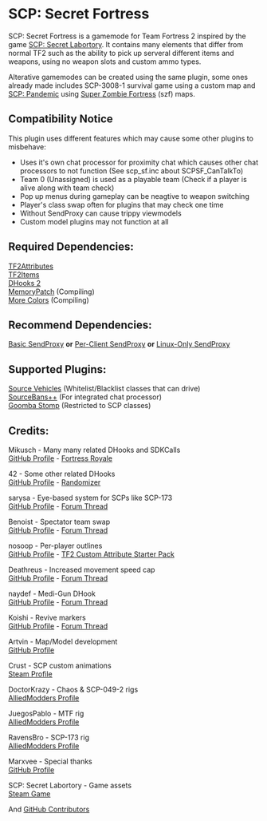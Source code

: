 # SCP: Secret Fortress

SCP: Secret Fortress is a gamemode for Team Fortress 2 inspired by the game [SCP: Secret Labortory](https://store.steampowered.com/app/700330/SCP_Secret_Laboratory/ "SCP: Secret: Laboratory on Steam"). It contains many elements that differ from normal TF2 such as the ability to pick up serveral different items and weapons, using no weapon slots and custom ammo types.

Alterative gamemodes can be created using the same plugin, some ones already made includes SCP-3008-1 survival game using a custom map and [SCP: Pandemic](https://store.steampowered.com/app/872670/SCP_Pandemic_Early_Access/ "SCP: Pandemic (Early Access) on Steam") using [Super Zombie Fortress](https://github.com/redsunservers/SuperZombieFortress "redsunservers/SuperZombieFortress: Custom Team Fortress 2 Gamemode, inspired from Left 4 Dead") (szf) maps.

## Compatibility Notice

This plugin uses different features which may cause some other plugins to misbehave:
- Uses it's own chat processor for proximity chat which causes other chat processors to not function (See scp_sf.inc about SCPSF_CanTalkTo)
- Team 0 (Unassigned) is used as a playable team (Check if a player is alive along with team check)
- Pop up menus during gameplay can be neagtive to weapon switching
- Player's class swap often for plugins that may check one time
- Without SendProxy can cause trippy viewmodels
- Custom model plugins may not function at all

## Required Dependencies:
[TF2Attributes](https://github.com/FlaminSarge/tf2attributes "FlaminSarge/tf2attributes: TF2Attributes SourceMod plugin")  
[TF2Items](https://github.com/asherkin/TF2Items "asherkin/TF2Items: Items with custom attributes.")  
[DHooks 2](https://github.com/peace-maker/DHooks2 "peace-maker/DHooks: Dynamic detouring support for the DHooks 2 SourceMod extension")  
[MemoryPatch](https://github.com/Kenzzer/MemoryPatch "Kenzzer/MemoryPatch: A simple .inc file to patch memory efficiently.") (Compiling)  
[More Colors](https://forums.alliedmods.net/showthread.php?t=185016 "[INC] More Colors (1.9.1) - AlliedModders") (Compiling)

## Recommend Dependencies:
[Basic SendProxy](https://github.com/SlidyBat/sendproxy "SlidyBat/sendproxy: Fork of Afronanny's SendProxy Manager extension.") **or**
[Per-Client SendProxy](https://github.com/TheByKotik/sendproxy "TheByKotik/sendproxy: Fork of Afronanny's SendProxy Manager extension.") **or**
[Linux-Only SendProxy](https://github.com/arthurdead/sendproxy "arthurdead/sendproxy")

## Supported Plugins:
[Source Vehicles](https://github.com/Mikusch/source-vehicles "Mikusch/source-vehicles: Driveable vehicles for TF2, CS:S and Black Mesa") (Whitelist/Blacklist classes that can drive)  
[SourceBans++](https://github.com/sbpp/sourcebans-pp "sbpp/sourcebans-pp: Admin, ban, and comms management system for the Source engine") (For integrated chat processor)  
[Goomba Stomp](https://github.com/Flyflo/SM-Goomba-Stomp "Flyflo/SM-Goomba-Stomp") (Restricted to SCP classes)

## Credits:
Mikusch - Many many related DHooks and SDKCalls  
[GitHub Profile](https://github.com/Mikusch "Mikusch") - [Fortress Royale](https://github.com/Mikusch/fortress-royale "Team Fortress 2 battle royale gamemode")

42 - Some other related DHooks  
[GitHub Profile](https://github.com/FortyTwoFortyTwo "FortyTwoFortyTwo (42)") - [Randomizer](https://github.com/FortyTwoFortyTwo/Randomizer "TF2 Gamemode where everyone plays as random class with random weapons")

sarysa - Eye-based system for SCPs like SCP-173  
[GitHub Profile](https://github.com/sarysa "sarysa") - [Forum Thread](https://forums.alliedmods.net/showthread.php?t=309245 "[FF2] Releasing all my private rages/bosses to the public. - AlliedModders")

Benoist - Spectator team swap  
[GitHub Profile](https://github.com/Kenzzer "Kenzzer (Benoist)") - [Forum Thread](https://forums.alliedmods.net/showthread.php?t=314271 "[ANY] How to properly switch team - AlliedModders")

nosoop - Per-player outlines  
[GitHub Profile](https://github.com/nosoop "nosoop") - [TF2 Custom Attribute Starter Pack](https://github.com/nosoop/SM-TFCustomAttributeStarterPack "nosoop/SM-TFCustomAttributeStarterPack: A collection of plugins to be used with the TF2 Custom Attribute framework.")

Deathreus - Increased movement speed cap  
[GitHub Profile](https://github.com/Deathreus "Deathreus") - [Forum Thread](https://forums.alliedmods.net/showthread.php?t=317520 "[TF2] Move Speed Unlocker - AlliedModders")

naydef - Medi-Gun DHook  
[GitHub Profile](https://github.com/naydef "naydef") - [Forum Thread](https://forums.alliedmods.net/showthread.php?t=311520 "[Solved] [TF2] Medigun healing enemy players help - AlliedModders")

Koishi - Revive markers  
[GitHub Profile](https://github.com/shadow93 "shadow93 (Koishi)") - [Forum Thread](https://forums.alliedmods.net/showthread.php?t=248320 "[FF2] [BOSS] 弾幕ドクター ～ Blitzkrieg (BETA 3.35)")

Artvin - Map/Model development  
[GitHub Profile](https://github.com/artvin01 "artvin01 (Artvin)")

Crust - SCP custom animations  
[Steam Profile](https://steamcommunity.com/profiles/76561198097667312 "Steam Community :: Crust")

DoctorKrazy - Chaos & SCP-049-2 rigs  
[AlliedModders Profile](https://forums.alliedmods.net/member.php?u=288676 "AlliedModders - View Profile: DoctorKrazy")

JuegosPablo - MTF rig  
[AlliedModders Profile](https://forums.alliedmods.net/member.php?u=268021 "AlliedModders - View Profile: JuegosPablo")

RavensBro - SCP-173 rig  
[AlliedModders Profile](https://forums.alliedmods.net/member.php?u=60510 "AlliedModders - View Profile: RavensBro")

Marxvee - Special thanks  
[GitHub Profile](https://github.com/spundarce "spundarce (Marxvee)")

SCP: Secret Labortory - Game assets  
[Steam Game](https://store.steampowered.com/app/700330/SCP_Secret_Laboratory/ "SCP: Secret: Laboratory on Steam")

And [GitHub Contributors](https://github.com/Batfoxkid/SCP-Secret-Fortress/graphs/contributors "Contributors to Batfoxkid/SCP-Secret-Fortress")
